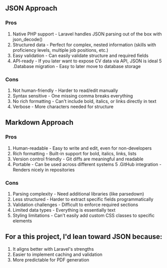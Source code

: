 ## JSON Approach

### Pros
1. Native PHP support - Laravel handles JSON parsing out of the box with json_decode()
2. Structured data - Perfect for complex, nested information (skills with proficiency levels, multiple job positions, etc.)
3. Easy validation - Can easily validate structure and required fields
4. API-ready - If you later want to expose CV data via API, JSON is ideal
5 .Database migration - Easy to later move to database storage

### Cons
1. Not human-friendly - Harder to read/edit manually
2. Syntax sensitive - One missing comma breaks everything
3. No rich formatting - Can't include bold, italics, or links directly in text
4. Verbose - More characters needed for structure

## Markdown Approach

### Pros
1. Human-readable - Easy to write and edit, even for non-developers
2. Rich formatting - Built-in support for bold, italics, links, lists
3. Version control friendly - Git diffs are meaningful and readable
4. Portable - Can be used across different systems
5 .GitHub integration - Renders nicely in repositories

### Cons
1. Parsing complexity - Need additional libraries (like parsedown)
2. Less structured - Harder to extract specific fields programmatically
3. Validation challenges - Difficult to enforce required sections
4. Limited data types - Everything is essentially text
5. Styling limitations - Can't easily add custom CSS classes to specific elements

## For a this project, I'd lean toward JSON because:
1. It aligns better with Laravel's strengths
2. Easier to implement caching and validation
3. More predictable for PDF generation